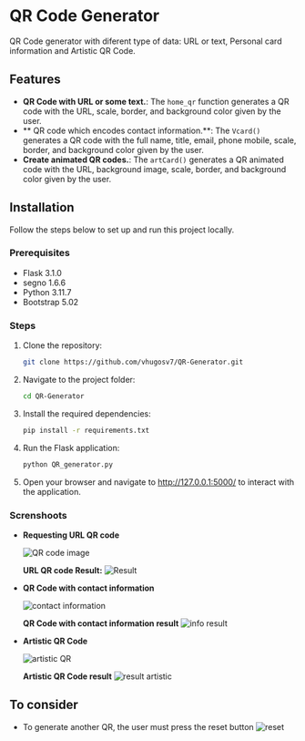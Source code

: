 # QR Code Generator
QR Code generator with diferent type of data: URL or text, Personal card information and Artistic QR Code.


## Features

- **QR Code with URL or some text.**: The `home_qr` function generates a QR code with the URL, scale, border, and background color given by the user.
- ** QR code which encodes contact information.**: The `Vcard()` generates a QR code with the full name, title, email, phone mobile, scale, border, and background color given by the user.
- **Create animated QR codes.**: The `artCard()` generates a QR animated code with the URL, background image, scale, border, and background color given by the user.


## Installation

Follow the steps below to set up and run this project locally.

### Prerequisites

- Flask 3.1.0
- segno 1.6.6
- Python 3.11.7
- Bootstrap 5.02

### Steps

1. Clone the repository:
   ```bash
   git clone https://github.com/vhugosv7/QR-Generator.git

2. Navigate to the project folder:
   ```bash
   cd QR-Generator

3. Install the required dependencies:
   ```bash
   pip install -r requirements.txt

4. Run the Flask application:
   ```bash
   python QR_generator.py

5. Open your browser and navigate to http://127.0.0.1:5000/ to interact with the application.



### Screnshoots


* **Requesting URL QR code**
  
  ![QR code image](https://github.com/user-attachments/assets/8eff5299-a37f-4a46-8404-81446b9074e2)

  **URL QR code Result:**
  ![Result](https://github.com/user-attachments/assets/dbf0e170-84f5-4d48-8699-1b5633de1f27)

  


* **QR Code with contact information**
  
  ![contact information](https://github.com/user-attachments/assets/ea337b43-a07c-4020-a614-9959ab721cf9)
  
  **QR Code with contact information result**
  ![info result](https://github.com/user-attachments/assets/04d547b5-757d-4527-8fc7-9f26da4f5ce0)



* **Artistic QR Code**
  
  ![artistic QR](https://github.com/user-attachments/assets/2d0598bd-7432-45d4-b808-2a896039b795)

  **Artistic QR Code result**
  ![result artistic](https://github.com/user-attachments/assets/3dd667dd-843f-468d-a610-078b7af2feef)

  

## To consider
- To generate another QR, the user must press the reset button
![reset](https://github.com/user-attachments/assets/599ed07d-c30e-4238-bd1f-f2a0d392a57c)



